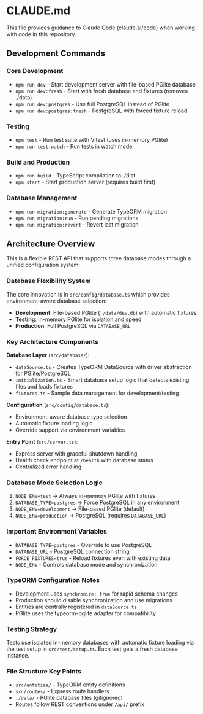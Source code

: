 # CLAUDE.md

This file provides guidance to Claude Code (claude.ai/code) when working with code in this repository.

## Development Commands

### Core Development
- `npm run dev` - Start development server with file-based PGlite database
- `npm run dev:fresh` - Start with fresh database and fixtures (removes ./data)
- `npm run dev:postgres` - Use full PostgreSQL instead of PGlite
- `npm run dev:postgres:fresh` - PostgreSQL with forced fixture reload

### Testing
- `npm test` - Run test suite with Vitest (uses in-memory PGlite)
- `npm run test:watch` - Run tests in watch mode

### Build and Production
- `npm run build` - TypeScript compilation to ./dist
- `npm start` - Start production server (requires build first)

### Database Management
- `npm run migration:generate` - Generate TypeORM migration
- `npm run migration:run` - Run pending migrations
- `npm run migration:revert` - Revert last migration

## Architecture Overview

This is a flexible REST API that supports three database modes through a unified configuration system:

### Database Flexibility System
The core innovation is in `src/config/database.ts` which provides environment-aware database selection:
- **Development**: File-based PGlite (`./data/dev.db`) with automatic fixtures
- **Testing**: In-memory PGlite for isolation and speed  
- **Production**: Full PostgreSQL via `DATABASE_URL`

### Key Architecture Components

**Database Layer** (`src/database/`):
- `dataSource.ts` - Creates TypeORM DataSource with driver abstraction for PGlite/PostgreSQL
- `initialization.ts` - Smart database setup logic that detects existing files and loads fixtures
- `fixtures.ts` - Sample data management for development/testing

**Configuration** (`src/config/database.ts`):
- Environment-aware database type selection
- Automatic fixture loading logic
- Override support via environment variables

**Entry Point** (`src/server.ts`):
- Express server with graceful shutdown handling
- Health check endpoint at `/health` with database status
- Centralized error handling

### Database Mode Selection Logic
1. `NODE_ENV=test` → Always in-memory PGlite with fixtures
2. `DATABASE_TYPE=postgres` → Force PostgreSQL in any environment
3. `NODE_ENV=development` → File-based PGlite (default)
4. `NODE_ENV=production` → PostgreSQL (requires `DATABASE_URL`)

### Important Environment Variables
- `DATABASE_TYPE=postgres` - Override to use PostgreSQL
- `DATABASE_URL` - PostgreSQL connection string  
- `FORCE_FIXTURES=true` - Reload fixtures even with existing data
- `NODE_ENV` - Controls database mode and synchronization

### TypeORM Configuration Notes
- Development uses `synchronize: true` for rapid schema changes
- Production should disable synchronization and use migrations
- Entities are centrally registered in `dataSource.ts`
- PGlite uses the typeorm-pglite adapter for compatibility

### Testing Strategy
Tests use isolated in-memory databases with automatic fixture loading via the test setup in `src/test/setup.ts`. Each test gets a fresh database instance.

### File Structure Key Points
- `src/entities/` - TypeORM entity definitions
- `src/routes/` - Express route handlers  
- `./data/` - PGlite database files (gitignored)
- Routes follow REST conventions under `/api/` prefix